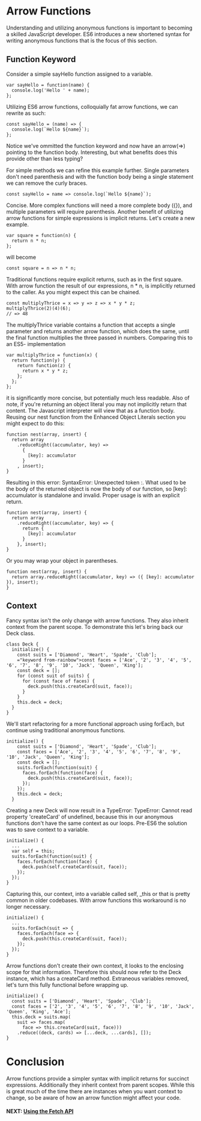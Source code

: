 # Arrow Functions
Understanding and utilizing anonymous functions is important to becoming a skilled JavaScript developer. ES6 introduces a new shortened syntax for writing anonymous functions that is the focus of this section.

## Function Keyword
Consider a simple sayHello function assigned to a variable.

```
var sayHello = function(name) {
  console.log('Hello ' + name);
};
```

Utilizing ES6 arrow functions, colloquially fat arrow functions, we can rewrite as such:

```
const sayHello = (name) => {
  console.log(`Hello ${name}`);
};
```

Notice we've ommitted the function keyword and now have an arrow(=>) pointing to the function body. Interesting, but what benefits does this provide other than less typing?

For simple methods we can refine this example further. Single parameters don't need parenthesis and with the function body being a single statement we can remove the curly braces.
```
const sayHello = name => console.log(`Hello ${name}`);
```
Concise. More complex functions will need a more complete body ({}), and multiple parameters will require parenthesis. Another benefit of utilizing arrow functions for simple expressions is implicit returns. Let's create a new example.
```
var square = function(n) {
  return n * n;
};
```
will become
```
const square = n => n * n;
```
Traditional functions require explicit returns, such as in the first square. With arrow function the result of our expressions, n * n, is implicitly returned to the caller. As you might expect this can be chained.
```
const multiplyThrice = x => y => z => x * y * z;
multiplyThrice(2)(4)(6);
// => 48
```
The multiplyThrice variable contains a function that accepts a single parameter and returns another arrow function, which does the same, until the final function multiplies the three passed in numbers. Comparing this to an ES5- implementation
```
var multiplyThrice = function(x) {
  return function(y) {
    return function(z) {
      return x * y * z;
    };
  };
};
```
it is significantly more concise, but potentially much less readable. Also of note, if you're returning an object literal you may not implicitly return that content. The Javascript interpreter will view that as a function body. Reusing our nest function from the Enhanced Object Literals section you might expect to do this:
```
function nest(array, insert) {
  return array
    .reduceRight((accumulator, key) =>
      {
        [key]: accumulator
      }
    , insert);
}
```
Resulting in this error: SyntaxError: Unexpected token :. What used to be the body of the returned object is now the body of our function, so [key]: accumulator is standalone and invalid. Proper usage is with an explicit return.
```
function nest(array, insert) {
  return array
    .reduceRight((accumulator, key) => {
      return {
        [key]: accumulator
      }
    }, insert);
}
```
Or you may wrap your object in parentheses.
```
function nest(array, insert) {
  return array.reduceRight((accumulator, key) => ({ [key]: accumulator }), insert);
}
```
## Context
Fancy syntax isn't the only change with arrow functions. They also inherit context from the parent scope. To demonstrate this let's bring back our Deck class.
```
class Deck {
  initialize() {
    const suits = ['Diamond', 'Heart', 'Spade', 'Club'];
    ="keyword from-rainbow">const faces = ['Ace', '2', '3', '4', '5', '6', '7', '8', '9', '10', 'Jack', 'Queen', 'King'];
    const deck = [];
    for (const suit of suits) {
      for (const face of faces) {
        deck.push(this.createCard(suit, face));
      }
    }
    this.deck = deck;
  }
}
```
We'll start refactoring for a more functional approach using forEach, but continue using traditional anonymous functions.

``` 
initialize() {
    const suits = ['Diamond', 'Heart', 'Spade', 'Club'];
    const faces = ['Ace', '2', '3', '4', '5', '6', '7', '8', '9', '10', 'Jack', 'Queen', 'King'];
    const deck = [];
    suits.forEach(function(suit) {
      faces.forEach(function(face) {
        deck.push(this.createCard(suit, face));
      });
    });
    this.deck = deck;
  }
```
Creating a new Deck will now result in a TypeError: TypeError: Cannot read property 'createCard' of undefined, because this in our anonymous functions don't have the same context as our loops. Pre-ES6 the solution was to save context to a variable.
```
initialize() {
  ... 
  var self = this;
  suits.forEach(function(suit) {
    faces.forEach(function(face) {
      deck.push(self.createCard(suit, face));
    });
  });
}
```
Capturing this, our context, into a variable called self, _this or that is pretty common in older codebases. With arrow functions this workaround is no longer necessary.
```
initialize() {
  ... 
  suits.forEach(suit => {
    faces.forEach(face => {
      deck.push(this.createCard(suit, face));
    });
  });
}
```
Arrow functions don't create their own context, it looks to the enclosing scope for that information. Therefore this should now refer to the Deck instance, which has a createCard method. Extraneous variables removed, let's turn this fully functional before wrapping up.
```
initialize() {
  const suits = ['Diamond', 'Heart', 'Spade', 'Club'];
  const faces = ['2', '3', '4', '5', '6', '7', '8', '9', '10', 'Jack', 'Queen', 'King', 'Ace'];
  this.deck = suits.map(
    suit => faces.map(
      face => this.createCard(suit, face)))
    .reduce((deck, cards) => [...deck, ...cards], []);
}
```
# Conclusion
Arrow functions provide a simpler syntax with implicit returns for succinct expressions. Additionally they inherit context from parent scopes. While this is great much of the time there are instances when you want context to change, so be aware of how an arrow function might affect your code.


#### NEXT: [Using the Fetch API](./fetch.md)